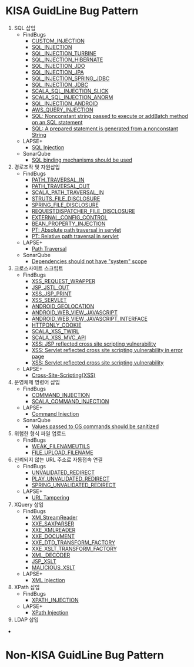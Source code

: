 # KISA GuidLine Bug Pattern
1. SQL 삽입
    - FindBugs
        - [CUSTOM_INJECTION](https://find-sec-bugs.github.io/bugs.htm#CUSTOM_INJECTION)
        - [SQL_INJECTION]()
        - [SQL_INJECTION_TURBINE]()
        - [SQL_INJECTION_HIBERNATE]()
        - [SQL_INJECTION_JDO]()
        - [SQL_INJECTION_JPA]()
        - [SQL_INJECTION_SPRING_JDBC]()
        - [SQL_INJECTION_JDBC]()
        - [SCALA_SQL_INJECTION_SLICK]()
        - [SCALA_SQL_INJECTION_ANORM]()
        - [SQL_INJECTION_ANDROID]()
        - [AWS_QUERY_INJECTION]()
        - [SQL: Nonconstant string passed to execute or addBatch method on an SQL statement]()
        - [SQL: A prepared statement is generated from a nonconstant String]()
    - LAPSE+
        - [SQL Injection]()
    - SonarQube
        - [SQL binding mechanisms should be used]()
2. 경로조작 및 자원삽입
    - FindBugs
        - [PATH_TRAVERSAL_IN]()
        - [PATH_TRAVERSAL_OUT]()
        - [SCALA_PATH_TRAVERSAL_IN]()
        - [STRUTS_FILE_DISCLOSURE]()
        - [SPRING_FILE_DISCLOSURE]()
        - [REQUESTDISPATCHER_FILE_DISCLOSURE]()
        - [EXTERNAL_CONFIG_CONTROL]()
        - [BEAN_PROPERTY_INJECTION]()
        - [PT: Absolute path traversal in servlet]()
        - [PT: Relative path traversal in servlet]()
    - LAPSE+
        - [Path Traversal]()
    - SonarQube
        - [Dependencies should not have "system" scope]()
3. 크로스사이트 스크립트
    - FindBugs
        - [XSS_REQUEST_WRAPPER]()
        - [JSP_JSTL_OUT]()
        - [XSS_JSP_PRINT]()
        - [XSS_SERVLET]()
        - [ANDROID_GEOLOCATION]()
        - [ANDROID_WEB_VIEW_JAVASCRIPT]()
        - [ANDROID_WEB_VIEW_JAVASCRIPT_INTERFACE]()
        - [HTTPONLY_COOKIE]()
        - [SCALA_XSS_TWIRL]()
        - [SCALA_XSS_MVC_API]()
        - [XSS: JSP reflected cross site scripting vulnerability]()
        - [XSS: Servlet reflected cross site scripting vulnerability in error page]()
        - [XSS: Servlet reflected cross site scripting vulnerability]()
    - LAPSE+
        - [Cross-Site-Scripting(XSS)]()
4. 운영체제 명령어 삽입
    - FindBugs
        - [COMMAND_INJECTION]()
        - [SCALA_COMMAND_INJECTION]()
    - LAPSE+
        - [Command Injection]()
    - SonarQube
        - [Values passed to OS commands should be sanitized]()
5. 위험한 형식 파일 업로드
    - FindBugs
        - [WEAK_FILENAMEUTILS]()
        - [FILE_UPLOAD_FILENAME]()
6. 신뢰되지 않는 URL 주소로 자동접속 연결
    - FindBugs
        - [UNVALIDATED_REDIRECT]()
        - [PLAY_UNVALIDATED_REDIRECT]()
        - [SPRING_UNVALIDATED_REDIRECT]()
    - LAPSE+
        - [URL Tampering]()
7. XQuery 삽입
    - FindBugs
        - [XMLStreamReader]()
        - [XXE_SAXPARSER]()
        - [XXE_XMLREADER]()
        - [XXE_DOCUMENT]()
        - [XXE_DTD_TRANSFORM_FACTORY]()
        - [XXE_XSLT_TRANSFORM_FACTORY]()
        - [XML_DECODER]()
        - [JSP_XSLT]()
        - [MALICIOUS_XSLT]()
    - LAPSE+
        - [XML Injection]()
8. XPath 삽입
    - FindBugs
        - [XPATH_INJECTION]()
    - LAPSE+
        - [XPath Injection]()
9. LDAP 삽입
  - 


# Non-KISA GuidLine Bug Pattern
